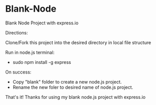 Blank-Node
==========

Blank Node Project with express.io

Directions:

Clone/Fork this project into the desired directory in local file structure

Run in node.js terminal:
  - sudo npm install -g express

On success:
  - Copy "blank" folder to create a new node.js project.
  - Rename the new foler to desired name of node.js project.

That's it! Thanks for using my blank node.js project with express.io
